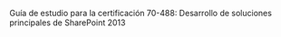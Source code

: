 Guía de estudio para la certificación 70-488: Desarrollo de soluciones principales de SharePoint 2013